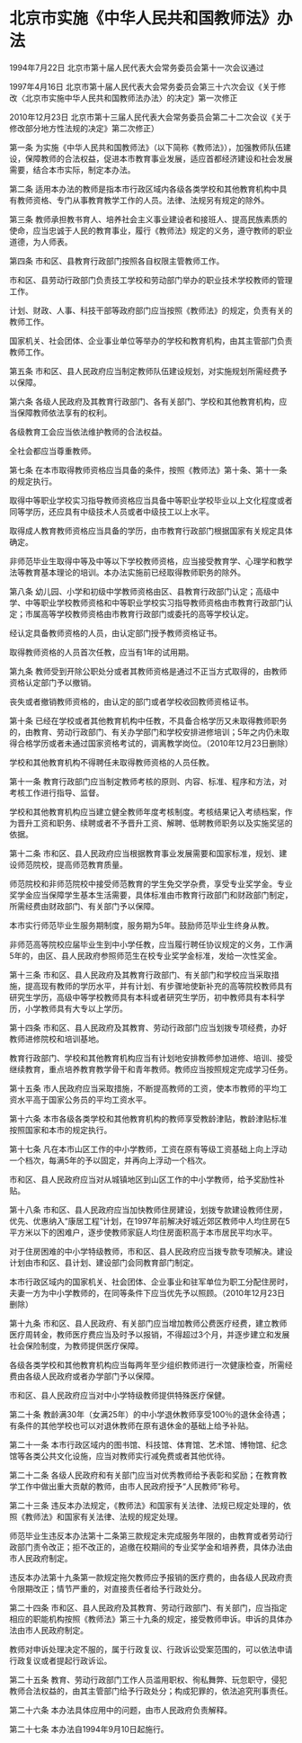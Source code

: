 # 北京市实施《中华人民共和国教师法》办法

1994年7月22日 北京市第十届人民代表大会常务委员会第十一次会议通过

1997年4月16日 北京市第十届人民代表大会常务委员会第三十六次会议《关于修改〈北京市实施中华人民共和国教师法办法〉的决定》第一次修正

2010年12月23日 北京市第十三届人民代表大会常务委员会第二十二次会议《关于修改部分地方性法规的决定》第二次修正）



第一条 为实施《中华人民共和国教师法》（以下简称《教师法》），加强教师队伍建设，保障教师的合法权益，促进本市教育事业发展，适应首都经济建设和社会发展需要，结合本市实际，制定本办法。

第二条 适用本办法的教师是指本市行政区域内各级各类学校和其他教育机构中具有教师资格、专门从事教育教学工作的人员。法律、法规另有规定的除外。

第三条 教师承担教书育人、培养社会主义事业建设者和接班人、提高民族素质的使命，应当忠诚于人民的教育事业，履行《教师法》规定的义务，遵守教师的职业道德，为人师表。

第四条 市和区、县教育行政部门按照各自权限主管教师工作。

市和区、县劳动行政部门负责技工学校和劳动部门举办的职业技术学校教师的管理工作。

计划、财政、人事、科技干部等政府部门应当按照《教师法》的规定，负责有关的教师工作。

国家机关、社会团体、企业事业单位等举办的学校和教育机构，由其主管部门负责教师工作。

第五条 市和区、县人民政府应当制定教师队伍建设规划，对实施规划所需经费予以保障。

第六条 各级人民政府及其教育行政部门、各有关部门、学校和其他教育机构，应当保障教师依法享有的权利。

各级教育工会应当依法维护教师的合法权益。

全社会都应当尊重教师。

第七条 在本市取得教师资格应当具备的条件，按照《教师法》第十条、第十一条的规定执行。

取得中等职业学校实习指导教师资格应当具备中等职业学校毕业以上文化程度或者同等学历，还应具有中级技术人员或者中级技工以上水平。

取得成人教育教师资格应当具备的学历，由市教育行政部门根据国家有关规定具体确定。

非师范毕业生取得中等及中等以下学校教师资格，应当接受教育学、心理学和教学法等教育基本理论的培训。本办法实施前已经取得教师职务的除外。

第八条 幼儿园、小学和初级中学教师资格由区、县教育行政部门认定；高级中学、中等职业学校教师资格和中等职业学校实习指导教师资格由市教育行政部门认定；市属高等学校教师资格由市教育行政部门或委托的高等学校认定。

经认定具备教师资格的人员，由认定部门授予教师资格证书。

取得教师资格的人员首次任教，应当有1年的试用期。

第九条 教师受到开除公职处分或者其教师资格是通过不正当方式取得的，由教师资格认定部门予以撤销。

丧失或者撤销教师资格的，由认定的部门或者学校收回教师资格证书。

第十条 已经在学校或者其他教育机构中任教，不具备合格学历又未取得教师职务的，由教育、劳动行政部门、有关办学部门和学校安排进修培训；5年之内仍未取得合格学历或者未通过国家资格考试的，调离教学岗位。（2010年12月23日删除）

学校和其他教育机构不得聘任未取得教师资格的人员任教。

第十一条 教育行政部门应当制定教师考核的原则、内容、标准、程序和方法，对考核工作进行指导、监督。

学校和其他教育机构应当建立健全教师年度考核制度。考核结果记入考绩档案，作为晋升工资和职务、续聘或者不予晋升工资、解聘、低聘教师职务以及实施奖惩的依据。

第十二条 市和区、县人民政府应当根据教育事业发展需要和国家标准，规划、建设师范院校，提高师范教育质量。

师范院校和非师范院校中接受师范教育的学生免交学杂费，享受专业奖学金。专业奖学金应当保障学生基本生活需要，具体标准由市教育行政部门和财政部门制定，所需经费由财政部门、有关部门予以保障。

本市实行师范毕业生服务期制度，服务期为5年。鼓励师范毕业生终身从教。

非师范高等院校应届毕业生到中小学任教，应当履行聘任协议规定的义务，工作满5年的，由区、县人民政府参照师范生在校专业奖学金标准，发给一次性奖金。

第十三条 市和区、县人民政府及其教育行政部门、有关部门和学校应当采取措施，提高现有教师的学历水平，并有计划、有步骤地使新补充的高等院校教师具有研究生学历，高级中等学校教师具有本科或者研究生学历，初中教师具有本科学历，小学教师具有大专以上学历。

第十四条 市和区、县人民政府及其教育、劳动行政部门应当划拨专项经费，办好教师进修院校和培训基地。

教育行政部门、学校和其他教育机构应当有计划地安排教师参加进修、培训、接受继续教育，重点培养教育教学骨干和青年教师。教师应当按照规定完成学习任务。

第十五条 市人民政府应当采取措施，不断提高教师的工资，使本市教师的平均工资水平高于国家公务员的平均工资水平。

第十六条 本市各级各类学校和其他教育机构的教师享受教龄津贴，教龄津贴标准按照国家和本市的规定执行。

第十七条 凡在本市山区工作的中小学教师，工资在原有等级工资基础上向上浮动一个档次，每满5年的予以固定，并再向上浮动一个档次。

市和区、县人民政府应当对从城镇地区到山区工作的中小学教师，给予奖励性补贴。

第十八条 市和区、县人民政府应当加快教师住房建设，划拨专款建设教师住房，优先、优惠纳入“康居工程”计划，在1997年前解决好城近郊区教师中人均住房在5平方米以下的困难户，逐步使教师家庭人均住房面积高于本市居民平均水平。

对于住房困难的中小学特级教师，市和区、县人民政府应当拨专款专项解决。建设计划由市和区、县计划、建设部门会同教育部门制定。

本市行政区域内的国家机关、社会团体、企业事业和驻军单位为职工分配住房时，夫妻一方为中小学教师的，在同等条件下应当优先予以照顾。（2010年12月23日删除）

第十九条 市和区、县人民政府、有关部门应当增加教师公费医疗经费，建立教师医疗周转金，教师医疗费应当及时予以报销，不得超过3个月，并逐步建立和发展社会保险制度，为教师提供医疗保障。

各级各类学校和其他教育机构应当每两年至少组织教师进行一次健康检查，所需经费由各级人民政府或者办学部门予以保障。

市和区、县人民政府应当对中小学特级教师提供特殊医疗保健。

第二十条 教龄满30年（女满25年）的中小学退休教师享受100％的退休金待遇；有条件的其他学校也可以对退休教师在原有退休金的基础上给予补贴。

第二十一条 本市行政区域内的图书馆、科技馆、体育馆、艺术馆、博物馆、纪念馆等各类公共文化设施，应当对教师实行减免费或者其他优待。

第二十二条 各级人民政府和有关部门应当对优秀教师给予表彰和奖励；在教育教学工作中做出重大贡献的教师，由市人民政府授予“人民教师”称号。

第二十三条 违反本办法规定，《教师法》和国家有关法律、法规已规定处理的，依照《教师法》和国家有关法律、法规的规定处理。

师范毕业生违反本办法第十二条第三款规定未完成服务年限的，由教育或者劳动行政部门责令改正；拒不改正的，追缴在校期间的专业奖学金和培养费，具体办法由市人民政府制定。

违反本办法第十九条第一款规定拖欠教师应予报销的医疗费的，由各级人民政府责令限期改正；情节严重的，对直接责任者给予行政处分。

第二十四条 市和区、县人民政府及其教育、劳动行政部门、有关部门，应当指定相应的职能机构按照《教师法》第三十九条的规定，接受教师申诉。申诉的具体办法由市人民政府制定。

教师对申诉处理决定不服的，属于行政复议、行政诉讼受案范围的，可以依法申请行政复议或者提起行政诉讼。

第二十五条 教育、劳动行政部门工作人员滥用职权、徇私舞弊、玩忽职守，侵犯教师合法权益的，由其主管部门给予行政处分；构成犯罪的，依法追究刑事责任。

第二十六条 本办法具体应用中的问题，由市人民政府负责解释。

第二十七条 本办法自1994年9月10日起施行。